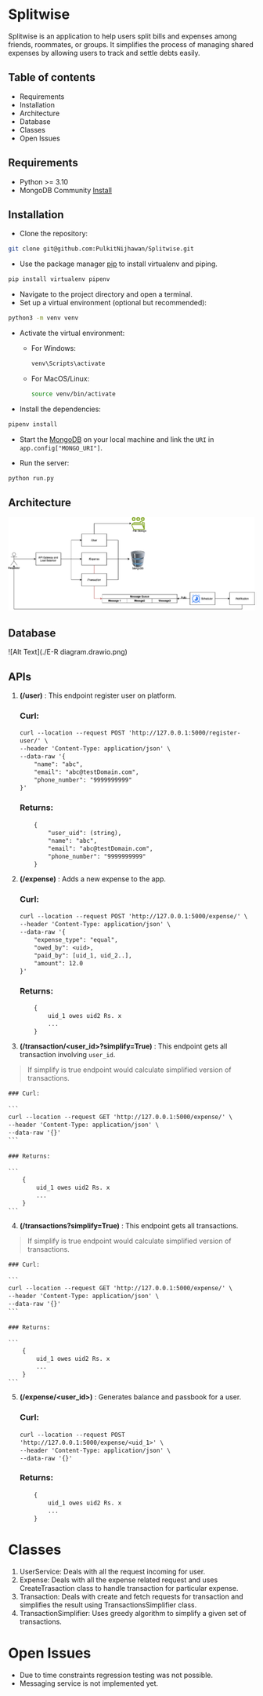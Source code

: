 # Splitwise

Splitwise is an application to help users split bills and expenses among friends, roommates, or groups. It simplifies the process of managing shared expenses by allowing users to track and settle debts easily.

## Table of contents

- Requirements
- Installation
- Architecture
- Database
- Classes
- Open Issues

## Requirements

- Python >= 3.10
- MongoDB Community [Install](https://www.mongodb.com/docs/manual/installation/)

## Installation

- Clone the repository:
```bash
git clone git@github.com:PulkitNijhawan/Splitwise.git
```
- Use the package manager [pip](https://pip.pypa.io/en/stable/) to install virtualenv and piping.
```bash
pip install virtualenv pipenv
```
- Navigate to the project directory and open a terminal.
- Set up a virtual environment (optional but recommended):
```bash
python3 -m venv venv
```
- Activate the virtual environment:
  - For Windows:
    ```bash
    venv\Scripts\activate
    ```
  - For MacOS/Linux:
    ```bash
    source venv/bin/activate
    ```

- Install the dependencies:
```bash
pipenv install
```

- Start the [MongoDB](https://www.mongodb.com/docs/manual/installation/) on your local machine and link the `URI` in `app.config["MONGO_URI"]`.

- Run the server:
```bash
python run.py
```

## Architecture
![Alt Text](./Architecture.png)

## Database
![Alt Text](./E-R diagram.drawio.png)

## APIs

1.  **(/user)** : This endpoint register user on platform.

    ### Curl:

    ```
    curl --location --request POST 'http://127.0.0.1:5000/register-user/' \
    --header 'Content-Type: application/json' \
    --data-raw '{
        "name": "abc",
        "email": "abc@testDomain.com",
        "phone_number": "9999999999"
    }'
    ```

    ### Returns:

    ```
        {
            "user_uid": (string),
            "name": "abc",
            "email": "abc@testDomain.com",
            "phone_number": "9999999999"
        }
    ```


2.  **(/expense)** : Adds a new expense to the app.

    ### Curl:

    ```
    curl --location --request POST 'http://127.0.0.1:5000/expense/' \
    --header 'Content-Type: application/json' \
    --data-raw '{
        "expense_type": "equal",
        "owed_by": <uid>,
        "paid_by": [uid_1, uid_2..],
        "amount": 12.0
    }'
    ```

    ### Returns:

    ```
        {
            uid_1 owes uid2 Rs. x
            ...
        }
    ```

3.  **(/transaction/<user_id>?simplify=True)** : This endpoint gets all transaction involving `user_id`.
> If simplify is true endpoint would calculate simplified version of transactions.

    ### Curl:

    ```
    curl --location --request GET 'http://127.0.0.1:5000/expense/' \
    --header 'Content-Type: application/json' \
    --data-raw '{}'
    ```

    ### Returns:

    ```
        {
            uid_1 owes uid2 Rs. x
            ...
        }
    ```

4.  **(/transactions?simplify=True)** : This endpoint gets all transactions.
> If simplify is true endpoint would calculate simplified version of transactions.

    ### Curl:

    ```
    curl --location --request GET 'http://127.0.0.1:5000/expense/' \
    --header 'Content-Type: application/json' \
    --data-raw '{}'
    ```

    ### Returns:

    ```
        {
            uid_1 owes uid2 Rs. x
            ...
        }
    ```

5.  **(/expense/<user_id>)** : Generates balance and passbook for a user.

    ### Curl:

    ```
    curl --location --request POST 'http://127.0.0.1:5000/expense/<uid_1>' \
    --header 'Content-Type: application/json' \
    --data-raw '{}'
    ```

    ### Returns:

    ```
        {
            uid_1 owes uid2 Rs. x
            ...
        }
    ```

# Classes
1. UserService: Deals with all the request incoming for user.
2. Expense: Deals with all the expense related request and uses CreateTrasaction class to handle transaction for particular expense.
3. Transaction: Deals with create and fetch requests for transaction and simplifies the result using TransactionsSimplifier class.
4. TransactionSimplifier: Uses greedy algorithm to simplify a given set of transactions.

# Open Issues

- Due to time constraints regression testing was not possible.
- Messaging service is not implemented yet.


